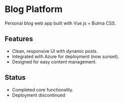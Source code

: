 # Blog Platform
Personal blog web app built with Vue.js + Bulma CSS.

## Features
- Clean, responsive UI with dynamic posts.
- Integrated with Azure for deployment (now sunset).
- Designed for easy content management.

## Status
- Completed core functionality.
- Deployment discontinued
